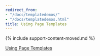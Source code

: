 ```yaml
---
redirect_from:
- "/docs/templatedemos/"
- "/docs/templatedemos.html"
title: Using Page Templates
---
```


{% include support-content-moved.md %}

[Using Page Templates](/docs/home/contribute/page-templates/)
